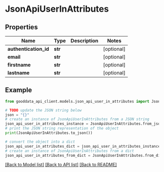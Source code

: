 # JsonApiUserInAttributes


## Properties

Name | Type | Description | Notes
------------ | ------------- | ------------- | -------------
**authentication_id** | **str** |  | [optional] 
**email** | **str** |  | [optional] 
**firstname** | **str** |  | [optional] 
**lastname** | **str** |  | [optional] 

## Example

```python
from gooddata_api_client.models.json_api_user_in_attributes import JsonApiUserInAttributes

# TODO update the JSON string below
json = "{}"
# create an instance of JsonApiUserInAttributes from a JSON string
json_api_user_in_attributes_instance = JsonApiUserInAttributes.from_json(json)
# print the JSON string representation of the object
print(JsonApiUserInAttributes.to_json())

# convert the object into a dict
json_api_user_in_attributes_dict = json_api_user_in_attributes_instance.to_dict()
# create an instance of JsonApiUserInAttributes from a dict
json_api_user_in_attributes_from_dict = JsonApiUserInAttributes.from_dict(json_api_user_in_attributes_dict)
```
[[Back to Model list]](../README.md#documentation-for-models) [[Back to API list]](../README.md#documentation-for-api-endpoints) [[Back to README]](../README.md)


